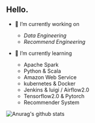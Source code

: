 ## Hello.

- 🔭 I’m currently working on 
  - *Data Engineering*
  - *Recommend Engineering*

- 🌱 I’m currently learning
  - Apache Spark
  - Python & Scala
  - Amazon Web Service
  - kubernetes & Docker
  - Jenkins & luigi / Airflow2.0
  - Tensorflow2.0 & Pytorch
  - Recommender System

![Anurag's github stats](https://github-readme-stats.vercel.app/api?username=ivoryRabbit&count_private=true&show_icons=true&theme=dracula)


<!--
**ivoryRabbit/ivoryRabbit** is a ✨ _special_ ✨ repository because its `README.md` (this file) appears on your GitHub profile.

Here are some ideas to get you started:

- 🔭 I’m currently working on ...
- 🌱 I’m currently learning ...
- 👯 I’m looking to collaborate on ...
- 🤔 I’m looking for help with ...
- 💬 Ask me about ...
- 📫 How to reach me: ...
- 😄 Pronouns: ...
- ⚡ Fun fact: ...
-->
